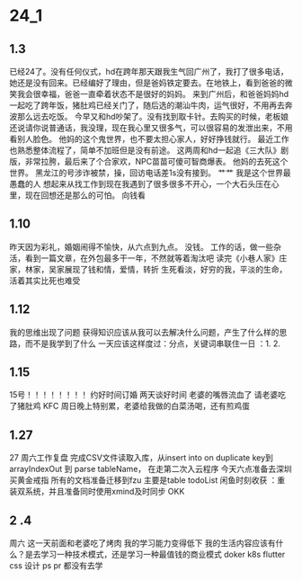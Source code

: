# 24_1

## 1.3
   已经24了。没有任何仪式，hd在跨年那天跟我生气回广州了，我打了很多电话，她还是没有回来。已经编好了理由，但是爸妈铁定要去。在地铁上，看到爸爸的微笑我会很幸福，爸爸一直牵着状态不是很好的妈妈。
   来到广州后，和爸爸妈妈hd一起吃了跨年饭，猪肚鸡已经关门了，随后选的潮汕牛肉，运气很好，不用再去奔波那么远去吃饭。
   今早又和hd吵架了。没有找到取卡针。去购买的时候，老板娘还说请你说普通话，我没理，现在我心里又很多气，可以很容易的发泄出来，不用看别人脸色。
   他妈的这个鬼世界，也不要太担心家人，好好挣钱就行。
   最近工作也熟悉整体流程了，简单不加班但是没有前途。
   这两周和hd一起追《三大队》剧版，非常拉胯，最后来了个合家欢，NPC苗苗可傻可智商爆表。
   他妈的去死这个世界。
   黑龙江的号涉诈被禁，操，回访电话差1s没有接到。
   艹艹
   我是这个世界最愚蠢的人
   想起来从找工作到现在我遇到了很多很多不开心，一个大石头压在心里，现在回想还是那么的可怕。
   向钱看

## 1.10
   昨天因为彩礼，婚姻闹得不愉快，从六点到九点。
   没钱。
   工作的话，做一些杂活，看到一篇文章，在外包最多干一年，不然就等着淘汰吧
   读完《小巷人家》庄家，林家，吴家展现了钱和情，爱情，转折
   生死看淡，好穷的我，平淡的生命，活着其实比死也难受

## 1.12 
   我的思维出现了问题
   获得知识应该从我可以去解决什么问题，产生了什么样的思路，而不是我学到了什么
   一天应该这样度过：分点，关键词串联住一日  ：1. 2. 

## 1.15
   15号！！！！！！！！
   约好时间订婚 两天谈好时间
   老婆的嘴唇流血了 请老婆吃了猪肚鸡 KFC 
   周日晚上特别累，老婆给我做的白菜汤喝，还有煎鸡蛋

## 1.27
   27 周六工作复盘
   完成CSV文件读取入库，从insert into on duplicate key到  arrayIndexOut 到 parse tableName，  在走第二次入云程序
   今天六点准备去深圳买黄金戒指 
   所有的文档准备迁移到fzu  主要是table todoList
   闲鱼时刻收获 ：重装双系统，并且准备同时使用xmind及时同步  OKK

## 2 .4
   周六 这一天前面和老婆吃了烤肉
   我的学习能力变得低下
   我的生活内容应该有什么？是去学习一种技术模式，还是学习一种最值钱的商业模式 
   doker k8s flutter css 设计 ps pr 都没有去学
